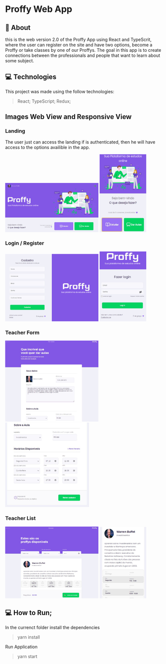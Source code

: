 # Proffy Web App

## 🚀 About 

this is the web version 2.0 of the Proffy App using React and TypeScrit, where the user can register on the site and have two options, become a Proffy or take classes by one of our Proffys.
The goal in this app is to create connections between the professionals and people that want to learn about some subject.

## 💻 Technologies
This project was made using the follow technologies:
  >React;
  >TypeScript;
  >Redux;


## Images Web View and Responsive View

### Landing
The user just can access the landing if is authenticated, then he will have access to the options availible in the app.
<div style={{display: flex}}>
<img src="public/git-images/Landing.PNG" alt="drawing" width="300px"/>
<img src="public/git-images/landing 2.JPG" alt="drawing" width="150px" height="250px" />
</div>

### Login / Register
<div style={{display: flex}}>
<img src="public/git-images/cadastro.JPG" alt="drawing" width="300px" style={{margin-right: 15px}}/>
<img src="public/git-images/login.JPG" alt="drawing" width="150px" />
</div>

### Teacher Form
<div style={{display: flex}}>
<img src="public/git-images/teacher form.JPG" alt="drawing" width="300px" style={{margin-right: 15px}}/>
<img src="public/git-images/teacher form 2.JPG" alt="drawing" width="270px" />
</div>

### Teacher List 
<div style={{display: flex}}>
<img src="public/git-images/teacher list.JPG" alt="drawing" width="300px" style={{margin-right: 15px}}/>
<img src="public/git-images/teacher list 2.JPG" alt="drawing" width="150px" />
</div>

## 💻 How to Run;
In the currenct folder install the dependencies
  >yarn install

Run Application
  >yarn start
